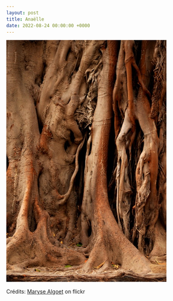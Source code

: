 ```yaml
---
layout: post
title: Anaëlle
date: 2022-08-24 00:00:00 +0000
---
```


![Anaëlle](/images/2022-08-24.jpg)

Crédits: [Maryse Algoet](https://www.flickr.com/people/albacalp/) on flickr
